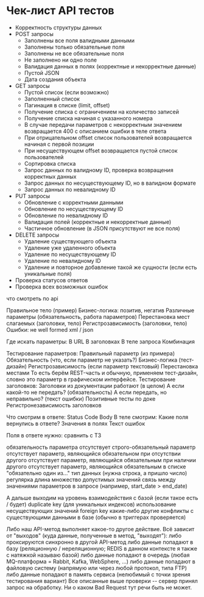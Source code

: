 # Чек-лист API тестов
* Корректность структуры данных
* POST запросы
  * Заполнены все поля валидными данными
  * Заполнены только обязательные поля
  * Заполнены не все обязательные поля
  * Не заполнено ни одно поле
  * Валидация данных в полях (корректные и некорректные данные)
  * Пустой JSON
  * Дата создания объекта
* GET запросы
  * Пустой список (если возможно)
  * Заполненный список
  * Пагинация в списке (limit, offset)
  * Получение списка с ограничением на количество записей
  * Получение списка начиная с указанного номера
  * В случае передачи параметров с некорректным значением возвращается 400 с описанием ошибки в теле ответа
  * При отрицательном offset список пользователей возвращается начиная с первой позиции
  * При несуществующем offset возвращается пустой список пользователей
  * Сортировка списка
  * Запрос данных по валидному ID, проверка возвращения корректных данных
  * Запрос данных по несуществующему ID, но в валидном формате
  * Запрос данных по невалидному ID
* PUT запросы
  * Обновление с корректными данными
  * Обновление по несуществующему ID
  * Обновление по невалидному ID
  * Валидация полей (корректные и некорректные данные)
  * Частичное обновление (в JSON присутствуют не все поля) 
* DELETE запросы
  * Удаление существующего объекта
  * Удаление уже удаленного объекта
  * Удаление по несуществующему ID
  * Удаление по невалидному ID
  * Удаление и повторное добавление такой же сущности (если есть уникальные поля)
* Проверка статусов ответов
* Проверка всех возможных ошибок


что смотреть по api

Правильное тело (пример)
Бизнес-логика: позитив, негатив
Различные параметры (обязательность, работа параметров)
Перестановка мест слагаемых (заголовки, тело)
Регистрозависимость (заголовки, тело)
Ошибки: не well formed xml / json

Где искать параметры:
В URL
В заголовках
В теле запроса
Комбинация

Тестирование параметров:
Правильный параметр (из примера)
Обязательность (что, если параметр не указать?)
Бизнес-логика (тест-дизайн)
Регистрозависимость (если параметр текстовый)
Перестановка местами
То есть берём REST-часть и обычную, применяем тест-дизайн, словно это параметр в графическом интерфейсе.
Тестирование заголовков:
Заголовки из документации работают (в целом)
А если какой-то не передать? (обязательность)
А если передать, но неправильно? (текст ошибки)
Позитивные тесты по доке
Регистронезависимость заголовков

Что смотрим в ответе:
Status Code
Body
В теле смотрим:
Какие поля вернулись в ответе?
Значения в полях
Текст ошибок 

Поля в ответе нужно:
сравнить с ТЗ

обязательность параметра
  отсутствует строго-обязательный параметр
  отсутствует параметр, являющийся обязательном при отсутствии другого
  отсутствует параметр, являющийся обязательным при наличии другого
  отсутствует параметр, являющийся обязательным в списке "обязательно один из..."
тип данных (нужна строка, а пришло число)
регулярка
  длина
  множество допустимых значений
связь между значениями параметров в запросе (например, start_date > end_date)


А дальше выходим на уровень взаимодействия с базой (если такое есть / будет)
duplicate key (для уникальных индексов)
использование несуществующих значений foreign key
какие-либо другие конфликты с существующими данными в базе (обычно в триггерах проверяется)

Либо наш API-метод выполняет какое-то другое действие. Всё зависит от "выходов" (куда данные, полученные в метод, "выходят"):
либо проксируются синхронно в другой API-метод
либо данные попадают в базу (реляционную / нереляционную; REDIS в данном контексте я также с натяжкой называю базой)
либо данные попадают в очередь (любая MQ-платформа = Rabbit, Kafka, WebSphere, ...)
либо данные попадают в файловую систему (напрямую или через любой протокол, типа FTP)
либо данные попадают в память сервиса (нелюбимый с точки зрения тестирования вариант)
Все описанные выше проверки -- сервер принял запрос на обработку. Ни о каком Bad Request тут речи быть не может.
